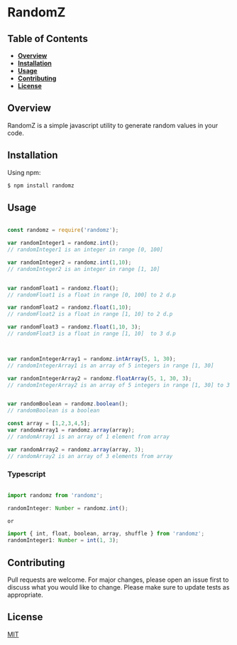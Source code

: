 # RandomZ

## Table of Contents

 - **[Overview](#overview)**
 - **[Installation](#installation)**
 - **[Usage](#usage)**
 - **[Contributing](#contributing)**
 - **[License](#license)**


## Overview
RandomZ is a simple javascript utility to generate random values in your code.


## Installation
Using npm:
```zsh
$ npm install randomz
```


## Usage

```js

const randomz = require('randomz');

var randomInteger1 = randomz.int();
// randomInteger1 is an integer in range [0, 100] 

var randomInteger2 = randomz.int(1,10);
// randomInteger2 is an integer in range [1, 10] 


var randomFloat1 = randomz.float();
// randomFloat1 is a float in range [0, 100] to 2 d.p

var randomFloat2 = randomz.float(1,10);
// randomFloat2 is a float in range [1, 10] to 2 d.p

var randomFloat3 = randomz.float(1,10, 3);
// randomFloat3 is a float in range [1, 10]  to 3 d.p



var randomIntegerArray1 = randomz.intArray(5, 1, 30);
// randomIntegerArray1 is an array of 5 integers in range [1, 30]

var randomIntegerArray2 = randomz.floatArray(5, 1, 30, 3);
// randomIntegerArray2 is an array of 5 integers in range [1, 30] to 3 d.p


var randomBoolean = randomz.boolean();
// randomBoolean is a boolean

const array = [1,2,3,4,5];
var randomArray1 = randomz.array(array);
// randomArray1 is an array of 1 element from array

var randomArray2 = randomz.array(array, 3);
// randomArray2 is an array of 3 elements from array


```

### Typescript
```ts

import randomz from 'randomz';

randomInteger: Number = randomz.int();

or

import { int, float, boolean, array, shuffle } from 'randomz';
randomInteger1: Number = int(1, 3);

```

## Contributing
Pull requests are welcome. For major changes, please open an issue first to discuss what you would like to change.
Please make sure to update tests as appropriate.

## License
[MIT](./LICENSE)

<!-- ### Keywords -->
